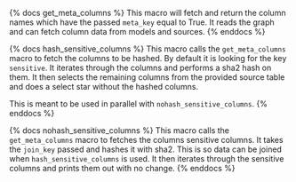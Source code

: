 {% docs get_meta_columns %}
This macro will fetch and return the column names which have the passed `meta_key` equal to True. It reads the graph and can fetch column data from models and sources. 
{% enddocs %}


{% docs hash_sensitive_columns %}
This macro calls the `get_meta_columns` macro to fetch the columns to be hashed. By default it is looking for the key `sensitive`. It iterates through the columns and performs a sha2 hash on them. It then selects the remaining columns from the provided source table and does a select star without the hashed columns.

This is meant to be used in parallel with `nohash_sensitive_columns`.
{% enddocs %}


{% docs nohash_sensitive_columns %}
This macro calls the `get_meta_columns` macro to fetches the columns sensitive columns. It takes the `join_key` passed and hashes it with sha2. This is so data can be joined when `hash_sensitive_columns` is used. It then iterates through the sensitive columns and prints them out with no change.
{% enddocs %}

